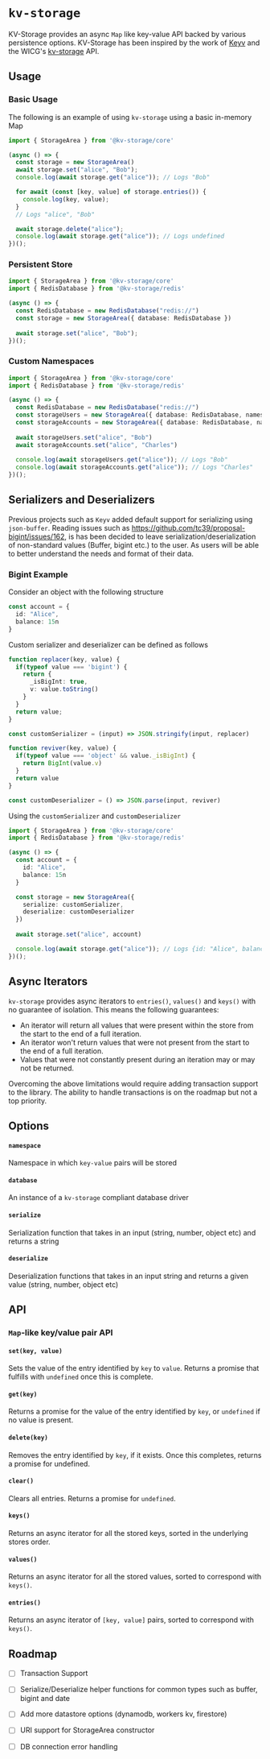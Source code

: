 # `kv-storage`

KV-Storage provides an async `Map` like key-value API backed by various persistence options. KV-Storage has been inspired by 
the work of [Keyv](https://github.com/lukechilds/keyv) and the WICG's [kv-storage](https://github.com/WICG/kv-storage)
API. 

## Usage

### Basic Usage
The following is an example of using `kv-storage` using a basic in-memory Map
```typescript
import { StorageArea } from '@kv-storage/core'

(async () => {
  const storage = new StorageArea()
  await storage.set("alice", "Bob");
  console.log(await storage.get("alice")); // Logs "Bob"

  for await (const [key, value] of storage.entries()) {
    console.log(key, value);
  }
  // Logs "alice", "Bob"

  await storage.delete("alice");
  console.log(await storage.get("alice")); // Logs undefined
})();
```

### Persistent Store

```typescript
import { StorageArea } from '@kv-storage/core'
import { RedisDatabase } from '@kv-storage/redis'

(async () => {
  const RedisDatabase = new RedisDatabase("redis://")
  const storage = new StorageArea({ database: RedisDatabase })
 
  await storage.set("alice", "Bob");
})();
```


### Custom Namespaces

```typescript
import { StorageArea } from '@kv-storage/core'
import { RedisDatabase } from '@kv-storage/redis'

(async () => {
  const RedisDatabase = new RedisDatabase("redis://")
  const storageUsers = new StorageArea({ database: RedisDatabase, namespace: 'users' })
  const storageAccounts = new StorageArea({ database: RedisDatabase, namespace: 'accounts' })
 
  await storageUsers.set("alice", "Bob")
  await storageAccounts.set("alice", "Charles")
 
  console.log(await storageUsers.get("alice")); // Logs "Bob"
  console.log(await storageAccounts.get("alice")); // Logs "Charles"
})();
```

## Serializers and Deserializers
Previous projects such as `Keyv` added default support for serializing using `json-buffer`. Reading issues such as 
https://github.com/tc39/proposal-bigint/issues/162, is has been decided to leave serialization/deserialization of non-standard
values (Buffer, bigint etc.) to the user. As users will be able to better understand the needs and format of their data.

### Bigint Example
Consider an object with the following structure

```typescript
const account = {
  id: "Alice",
  balance: 15n
}
```

Custom serializer and deserializer can be defined as follows

```typescript
function replacer(key, value) {
  if(typeof value === 'bigint') {
    return {
      _isBigInt: true,
      v: value.toString()
    }
  }
  return value;
}

const customSerializer = (input) => JSON.stringify(input, replacer)

function reviver(key, value) {
  if(typeof value === 'object' && value._isBigInt) {
    return BigInt(value.v)
  }
  return value
}

const customDeserializer = () => JSON.parse(input, reviver)
```

Using the `customSerializer` and `customDeserializer` 

```typescript
import { StorageArea } from '@kv-storage/core'
import { RedisDatabase } from '@kv-storage/redis'

(async () => {
  const account = {
    id: "Alice",
    balance: 15n
  }

  const storage = new StorageArea({ 
    serialize: customSerializer,
    deserialize: customDeserializer
  })
  
  await storage.set("alice", account)

  console.log(await storage.get("alice")); // Logs {id: "Alice", balance: 15n}
})();
```
 

##  Async Iterators
`kv-storage` provides async iterators to `entries()`, `values()` and `keys()` with no guarantee of isolation. This means 
the following guarantees:
* An iterator will return all values that were present within the store from the start to the end of a full iteration.
* An iterator won't return values that were not present from the start to the end of a full iteration.
* Values that were not constantly present during an iteration may or may not be returned.

Overcoming the above limitations would require adding transaction support to the library. The ability to handle transactions
is on the roadmap but not a top priority.


## Options

#### `namespace`

Namespace in which `key-value` pairs will be stored 

#### `database`

An instance of a `kv-storage` compliant database driver

#### `serialize`

Serialization function that takes in an input (string, number, object etc) and returns a string

#### `deserialize`

Deserialization functions that takes in an input string and returns a given value (string, number, object etc)

## API

### `Map`-like key/value pair API

#### `set(key, value)`

Sets the value of the entry identified by `key` to `value`. Returns a promise that fulfills with `undefined` once this is complete.

#### `get(key)`

Returns a promise for the value of the entry identified by `key`, or `undefined` if no value is present.

#### `delete(key)`

Removes the entry identified by `key`, if it exists. Once this completes, returns a promise for undefined.

#### `clear()`

Clears all entries. Returns a promise for `undefined`.

#### `keys()`

Returns an async iterator for all the stored keys, sorted in the underlying stores order.

#### `values()`

Returns an async iterator for all the stored values, sorted to correspond with `keys()`.

#### `entries()`

Returns an async iterator of `[key, value]` pairs, sorted to correspond with `keys()`.


## Roadmap
- [ ] Transaction Support
- [ ] Serialize/Deserialize helper functions for common types such as buffer, bigint and date
- [ ] Add more datastore options (dynamodb, workers kv, firestore)
- [ ] URI support for StorageArea constructor
- [ ] DB connection error handling


